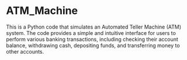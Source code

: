 # ATM_Machine
This is a Python code that simulates an Automated Teller Machine (ATM) system. The code provides a simple and intuitive interface for users to perform various banking transactions, including checking their account balance, withdrawing cash, depositing funds, and transferring money to other accounts.  
